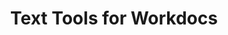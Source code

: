 ---
layout: solution
title: Text Tools for Workdocs
image_path: "/assets/images/text_tools/text_tools3_1.png"
video_path: "/assets/media/text_tools/text_tools_full"
introduction: This app is designed to make formatting, editing, and working with text easier, faster, and more efficient.
whatyouget: With just a few clicks, you can
arguments:
  - name: Analyze Content
    arg: Quickly count words, characters and sentences. Estimate reading time to better target your audience.
  - name: Transform Text
    arg: Instantly convert selected text to UPPERCASE, lowercase, Sentence case, Title Case, or create URL-friendly slugs.
  - name: Find and Replace
    arg: Easily search and replace specific words or phrases inside your document without needing external tools.

images:
- path: "/assets/images/text_tools/Review_Screenshot.png"
  alt: Review feature
- path: "/assets/images/text_tools/Transform_uppercase_Screenshot.png"
  alt: Transform feature
- path: "/assets/images/text_tools/Replace_Screenshot.png"
  alt: Replace feature

monday_install_button: |-
  <a href="https://auth.monday.com/oauth2/authorize?client_id=dab9741df949b23c6aa8c5a333098f6a&response_type=install">
    <img
      alt="Add to monday.com"
      height="32"
      src="https://dapulse-res.cloudinary.com/image/upload/f_auto,q_auto/remote_mondaycom_static/uploads/Tal/4b5d9548-0598-436e-a5b6-9bc5f29ee1d9_Group12441.png"
    />
  </a>

monday_share_url:

pricing:
  f14d_trials: true
  plans:
  - name: Solo
    app_plan_id: solo
    seats: 5
    monthly: 0
    yearly: 0
    features:
    - Unlimited Reviews
    - Unlimited Transformations
    - Unlimited Replace text
  - name: Team
    app_plan_id: team
    seats: 15
    monthly: 5
    yearly: 3
    features:
    - Unlimited Reviews
    - Unlimited Transformations
    - Unlimited Replace text
  - name: Business
    app_plan_id: business
    seats: 50
    monthly: 8
    yearly: 5
    features:
    - Unlimited Reviews
    - Unlimited Transformations
    - Unlimited Replace text
  - name: Pro
    app_plan_id: pro
    seats: 250
    monthly: 13
    yearly: 8
    features:
    - Unlimited Reviews
    - Unlimited Transformations
    - Unlimited Replace text
  - name: Enterprise
    app_plan_id: enterprise
    seats: Unlimited
    monthly: 21
    yearly: 13
    features:
    - Unlimited Reviews
    - Unlimited Transformations
    - Unlimited Replace text

terms_of_service:
- section: Introduction
  arg_type: paragraph
  arg: Welcome to Find and Replace app ("the App"), a monday.com application that enables users to search and replace text in WorkDocs documents. By installing, accessing, or using the App, you agree to be bound by these Terms of Service ("Terms"). If you do not agree with these Terms, do not use the App.
- section: Acceptance of Terms
  arg_type: paragraph
  arg: By using the App, you affirm that you have the legal capacity to enter into these Terms and that you comply with all applicable laws and regulations. If you are using the App on behalf of an organization, you represent that you have the authority to bind that organization to these Terms.
- section: Description of Service
  arg_type: paragraph
  arg: The App provides a tool for users of monday.com to search for and replace text within WorkDocs documents. It does not store, retain, or modify content outside of the user's control within monday.com. The App requires appropriate permissions to access WorkDocs documents, and by using the App, you grant such permissions.
- section: User Responsibilities
  arg_type: list
  arg: You agree to
  args:
  - Use the App only for lawful purposes and in compliance with monday.com’s terms and policies. 
  - Ensure you have the necessary permissions to modify WorkDocs content. 
  - Not use the App to introduce harmful code, automate unauthorized modifications, or violate intellectual property rights.
- section: Data Privacy and Security
  arg_type: paragraph
  arg: The App does not store or collect user data outside of monday.com. All processing occurs within monday.com’s platform, and any changes made via the App remain within the user’s workspace. We do not share or sell user data. For more details on how monday.com handles data, please refer to monday.com’s privacy policy.
- section: Limitation of Liability
  arg_type: paragraph
  arg: To the maximum extent permitted by law, [Company Name] is not liable for any indirect, incidental, special, or consequential damages, including but not limited to data loss, unauthorized modifications, or business disruptions resulting from the use of the App.
- section: Warranty Disclaimer
  arg_type: paragraph
  arg: The App is provided "as is" without any warranties, express or implied. We do not guarantee that the App will be error-free, uninterrupted, or meet your specific needs.
- section: Modification of Terms
  arg_type: paragraph
  arg: We reserve the right to update or modify these Terms at any time. Changes will be posted within the App or on our website, and continued use of the App after modifications constitutes acceptance of the revised Terms.
- section: Contact Information
  arg_type: paragraph
  arg: For any questions or concerns about these Terms, please contact us at montools@proton.me or visit our website at montools.github.io.

privacy_policy:
- section: Introduction
  arg: Welcome to Montools Find & Replace for WorkDocs ("the App").This Privacy Policy outlines how we handle user data when you use the App within monday.com.
- section: Data Collection & Usage
  arg: The App does not collect, store, or transmit any personal or document data outside of monday.com. All search and replace actions occur within the monday.com environment without external data processing.
- section: Permissions & Access
  arg: To function correctly, the App requires access to monday.com WorkDocs. This access is used solely for executing search and replace operations as initiated by the user. The App does not retain, analyze, or share document data.
- section: Data Security
  arg: We follow best practices to ensure that user data remains secure.  The App operates entirely within monday.com's infrastructure and does not introduce additional data storage, logging, or external processing.
- section: Third-Party Integrations
  arg: The App does not integrate with external third-party domains/services/products and does not transmit any user data outside of monday.com.
- section: User Rights & Control
  arg: As the App does not store any personal or document data, users do not need to request data deletion or modification. All content remains under the control of the user within their monday.com account.
- section: Changes to This Policy
  arg: We may update this Privacy Policy from time to time. Any changes will be communicated within the App or through our website. Continued use of the App after changes constitutes acceptance of the updated policy.
- section: Contact Information
  arg: For any questions regarding this Privacy Policy, please contact us at <email>montools@proton.me</email>.

faqs:
- question: What does this app do?
  answer: This app enhances text editing in monday.com Workdocs by offering formatting tools and text analysis directly in the contextual toolbar.

- question: Where can I access the app?
  answer: The app becomes visible when you select text in a Workdoc. It appears in the contextual toolbar above the selection.

- question: What formatting options are available?
  answer: You can convert selected text to UPPERCASE, lowercase, Sentence case, Title Case, Slug, or Snake case format.

- question: What analysis features does the app include?
  answer: The app provides word count, character count, sentence count, and estimated reading time.

- question: Can I search and replace text with this app?
  answer: Yes. The app includes a simple find-and-replace feature for modifying selected content.

- question: Does this app change the entire document?
  answer: No. The app only affects the portion of text you have selected.

- question: Is the app available in all monday.com accounts?
  answer: Yes. It works inside any Workdoc as long as the app is installed in your monday.com workspace.

- question: Is my data secure when using this app?
  answer: Yes. The app processes text locally within your document and does not store or transmit your data externally.

- question: Who can I contact for support or feedback?
  answer: You can reach out to montools@proton.me, we'll be happy to know about you!
---